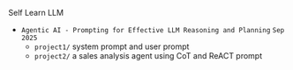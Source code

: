 Self Learn LLM

- `Agentic AI - Prompting for Effective LLM Reasoning and Planning`     `Sep 2025`
  - `project1/`   system prompt and user prompt 
  - `project2/`   a sales analysis agent using CoT and ReACT prompt 

